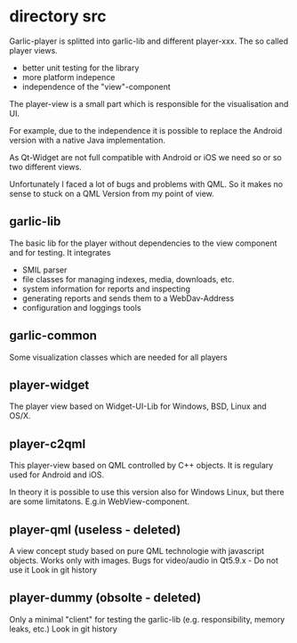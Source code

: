 # directory src

Garlic-player is splitted into garlic-lib and different player-xxx. The so called player views.

- better unit testing for the library
- more platform indepence
- independence of the "view"-component 

The player-view is a small part which is responsible for the visualisation and UI. 

For example, due to the independence it is possible to replace the Android version with a native Java implementation.

As Qt-Widget are not full compatible with Android or iOS we need so or so two different views.

Unfortunately I faced a lot of bugs and problems with QML. So it makes no sense to stuck on a QML Version from my point of view. 

## garlic-lib

The basic lib for the player without dependencies to the view component and for testing.
It integrates
- SMIL parser
- file classes for managing indexes, media, downloads, etc.
- system information for reports and inspecting
- generating reports and sends them to a WebDav-Address 
- configuration and loggings tools

## garlic-common

Some visualization classes which are needed for all players

## player-widget

The player view based on Widget-UI-Lib for Windows, BSD, Linux and OS/X.

## player-c2qml

This player-view based on QML controlled by C++ objects. It is regulary used for Android and iOS.

In theory it is possible to use this version also for Windows Linux, but there are some limitatons. E.g.in WebView-component.

## player-qml (useless - deleted)
 
A view concept study based on pure QML technologie with javascript objects. Works only with images. Bugs for video/audio in Qt5.9.x - Do not use it
Look in git history

## player-dummy (obsolte - deleted)

Only a minimal "client" for testing the garlic-lib (e.g. responsibility, memory leaks, etc.)
Look in git history


